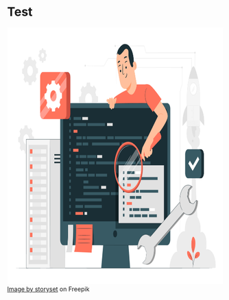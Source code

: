 # Test

<img src="https://github.com/team-12-csc-510/hw2/blob/main/assets/images/test.jpg" height="600" width="600" alt=""/>
<a href="https://www.freepik.com/free-vector/software-code-testing-concept-illustration_21532465.htm#query=code%20testing&position=4&from_view=keyword">Image by storyset</a> on Freepik
